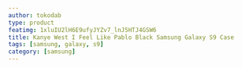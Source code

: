 ```yaml
---
author: tokodab
type: product
featimg: 1xluIU2lH6E9ufyJYZv7_lnJ5HTJ4GSW6
title: Kanye West I Feel Like Pablo Black Samsung Galaxy S9 Case
tags: [samsung, galaxy, s9]
category: [samsung]
---
```


